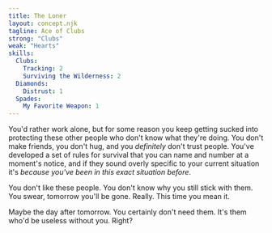 ```yaml
---
title: The Loner
layout: concept.njk
tagline: Ace of Clubs
strong: "Clubs"
weak: "Hearts"
skills:
  Clubs:
    Tracking: 2
    Surviving the Wilderness: 2
  Diamonds:
    Distrust: 1
  Spades:
    My Favorite Weapon: 1
---
```



You'd rather work alone, but for some reason you keep getting sucked into protecting these other people who don't know what they're doing. You don't make friends, you don't hug, and you *definitely* don't trust people. You've developed a set of rules for survival that you can name and number at a moment's notice, and if they sound overly specific to your current situation it's *because you've been in this exact situation before*.

You don't like these people. You don't know why you still stick with them. You swear, tomorrow you'll be gone. Really. This time you mean it.

Maybe the day after tomorrow. You certainly don't need them. It's them who'd be useless without you. Right?

